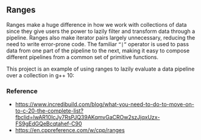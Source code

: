 ## Ranges

Ranges make a huge difference in how we work with collections
of data since they give users the power to lazily filter and
transform data through a pipeline. Ranges also make iterator
pairs largely unnecessary, reducing the need to write error-prone
code. The familiar `“|”` operator is used to pass data from one
part of the pipeline to the next, making it easy to compose
different pipelines from a common set of primitive functions.

This project is an example of using ranges to lazily evaluate a
data pipeline over a collection in g++ 10:

### Reference

- <https://www.incredibuild.com/blog/what-you-need-to-do-to-move-on-to-c-20-the-complete-list?fbclid=IwAR10IcJy7RsPJQ39AKqmvGaCROw2szJjqxUzx-FS9gEdGQeBcqtahef-C90>
- <https://en.cppreference.com/w/cpp/ranges>
